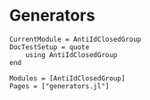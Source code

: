 # Generators


```@meta
CurrentModule = AntiIdClosedGroup
DocTestSetup = quote
    using AntiIdClosedGroup
end
```

```@autodocs
Modules = [AntiIdClosedGroup]
Pages = ["generators.jl"]
```